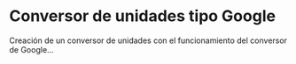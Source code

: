 # Conversor de unidades tipo Google

Creación de un conversor de unidades con el funcionamiento del conversor de Google...